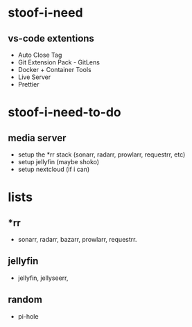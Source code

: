 # stoof-i-need
## vs-code extentions
- Auto Close Tag
- Git Extension Pack - GitLens
- Docker + Container Tools
- Live Server
- Prettier
# stoof-i-need-to-do
## media server
- setup the *rr stack (sonarr, radarr, prowlarr, requestrr, etc)
- setup jellyfin (maybe shoko)
- setup nextcloud (if i can)
# lists
## *rr
- sonarr, radarr, bazarr, prowlarr, requestrr.
## jellyfin
- jellyfin, jellyseerr, 
## random 
- pi-hole
